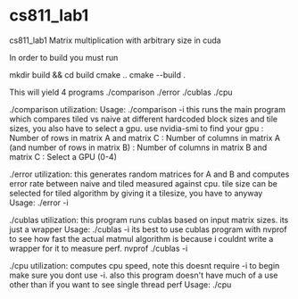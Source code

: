 # cs811_lab1
cs811_lab1
Matrix multiplication with arbitrary size in cuda

In order to build you must run

mkdir build && cd build
cmake ..
cmake --build .

This will yield 4 programs
./comparison
./error
./cublas
./cpu

./comparison utilization:
Usage: ./comparison -i <rowDimA> <colDimA> <colDimB> <gpu> this runs the main program which compares tiled vs naive at different hardcoded block sizes and tile sizes, you also have to select a gpu. use nvidia-smi to find your gpu
  <rowDimA>: Number of rows in matrix A and matrix C
  <colDimA>: Number of columns in matrix A (and number of rows in matrix B)
  <colDimB>: Number of columns in matrix B and matrix C
  <gpu>: Select a GPU (0-4)

./error utilization: this generates random matrices for A and B and computes error rate between naive and tiled measured against cpu. tile size can be selected for tiled algorithm by giving it a tilesize, you have to anyway
    Usage: ./error -i <tileSize>

./cublas utilization: this program runs cublas based on input matrix sizes. its just a wrapper 
    Usage: ./cublas -i <rowDimA> <colDimA> <colDimB>
    its best to use cublas program with nvprof to see how fast the actual matmul algorithm is because i couldnt write a wrapper for it to measure perf. 
    nvprof ./cublas -i <rowDimA> <colDimA> <colDimB>

./cpu utilization: computes cpu speed, note this doesnt require -i to begin make sure you dont use -i. also this program doesn't have much of a use other than if you want to see single thread perf
    Usage: ./cpu <rowDimA> <colDimA> <colDimB>

